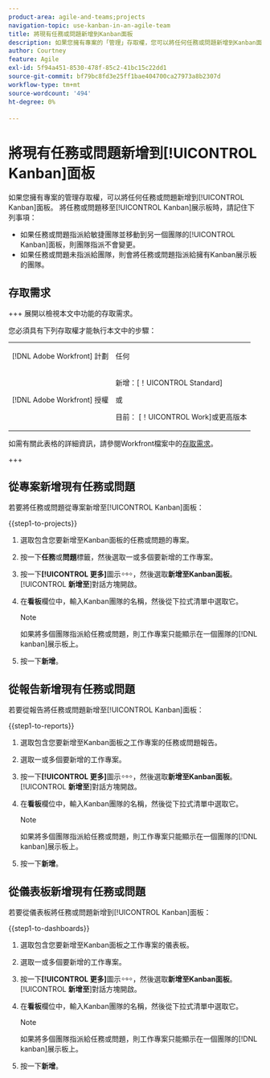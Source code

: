 ```yaml
---
product-area: agile-and-teams;projects
navigation-topic: use-kanban-in-an-agile-team
title: 將現有任務或問題新增到Kanban面板
description: 如果您擁有專案的「管理」存取權，您可以將任何任務或問題新增到Kanban面板。
author: Courtney
feature: Agile
exl-id: 5f94a451-8530-478f-85c2-41bc15c22dd1
source-git-commit: bf79bc8fd3e25ff1bae404700ca27973a8b2307d
workflow-type: tm+mt
source-wordcount: '494'
ht-degree: 0%

---
```


# 將現有任務或問題新增到[!UICONTROL Kanban]面板

<!-- Audited: 4/2025 -->

如果您擁有專案的管理存取權，可以將任何任務或問題新增到[!UICONTROL Kanban]面板。 將任務或問題移至[!UICONTROL Kanban]展示板時，請記住下列事項：

* 如果任務或問題指派給敏捷團隊並移動到另一個團隊的[!UICONTROL Kanban]面板，則團隊指派不會變更。
* 如果任務或問題未指派給團隊，則會將任務或問題指派給擁有Kanban展示板的團隊。

## 存取需求

+++ 展開以檢視本文中功能的存取需求。

您必須具有下列存取權才能執行本文中的步驟：

<table style="table-layout:auto"> 
 <col> 
 </col> 
 <col> 
 </col> 
 <tbody> 
  <tr> 
   <td role="rowheader">[!DNL Adobe Workfront] 計劃</td> 
   <td> <p>任何</p> </td> 
  </tr> 
  <tr> 
   <td role="rowheader">[!DNL Adobe Workfront] 授權</td> 
   <td> <p>新增：[！UICONTROL Standard]</p> 
   或
   <p>目前： [！UICONTROL Work]或更高版本</p> </td> 
  </tr>
 </tbody> 
</table>

如需有關此表格的詳細資訊，請參閱Workfront檔案中的[存取需求](/help/quicksilver/administration-and-setup/add-users/access-levels-and-object-permissions/access-level-requirements-in-documentation.md)。

+++

## 從專案新增現有任務或問題

若要將任務或問題從專案新增至[!UICONTROL Kanban]面板：

{{step1-to-projects}}

1. 選取包含您要新增至Kanban面板的任務或問題的專案。
1. 按一下&#x200B;**任務**&#x200B;或&#x200B;**問題**&#x200B;標籤，然後選取一或多個要新增的工作專案。
1. 按一下&#x200B;**[!UICONTROL 更多]**&#x200B;圖示![更多圖示](assets/more-icon.png)，然後選取&#x200B;**新增至Kanban面板**。 [!UICONTROL **新增至**]&#x200B;對話方塊開啟。
1. 在&#x200B;**看板**&#x200B;欄位中，輸入Kanban團隊的名稱，然後從下拉式清單中選取它。

   >[!NOTE]
   >
   >如果將多個團隊指派給任務或問題，則工作專案只能顯示在一個團隊的[!DNL kanban]展示板上。

1. 按一下&#x200B;**新增**。


## 從報告新增現有任務或問題

若要從報告將任務或問題新增至[!UICONTROL Kanban]面板：

{{step1-to-reports}}

1. 選取包含您要新增至Kanban面板之工作專案的任務或問題報告。
1. 選取一或多個要新增的工作專案。
1. 按一下&#x200B;**[!UICONTROL 更多]**&#x200B;圖示![更多圖示](assets/more-icon.png)，然後選取&#x200B;**新增至Kanban面板**。 [!UICONTROL **新增至**]&#x200B;對話方塊開啟。
1. 在&#x200B;**看板**&#x200B;欄位中，輸入Kanban團隊的名稱，然後從下拉式清單中選取它。

   >[!NOTE]
   >
   >如果將多個團隊指派給任務或問題，則工作專案只能顯示在一個團隊的[!DNL kanban]展示板上。

1. 按一下&#x200B;**新增**。



## 從儀表板新增現有任務或問題

若要從儀表板將任務或問題新增到[!UICONTROL Kanban]面板：

{{step1-to-dashboards}}

1. 選取包含您要新增至Kanban面板之工作專案的儀表板。
1. 選取一或多個要新增的工作專案。
1. 按一下&#x200B;**[!UICONTROL 更多]**&#x200B;圖示![更多圖示](assets/more-icon.png)，然後選取&#x200B;**新增至Kanban面板**。 [!UICONTROL **新增至**]&#x200B;對話方塊開啟。
1. 在&#x200B;**看板**&#x200B;欄位中，輸入Kanban團隊的名稱，然後從下拉式清單中選取它。

   >[!NOTE]
   >
   >如果將多個團隊指派給任務或問題，則工作專案只能顯示在一個團隊的[!DNL kanban]展示板上。

1. 按一下&#x200B;**新增**。